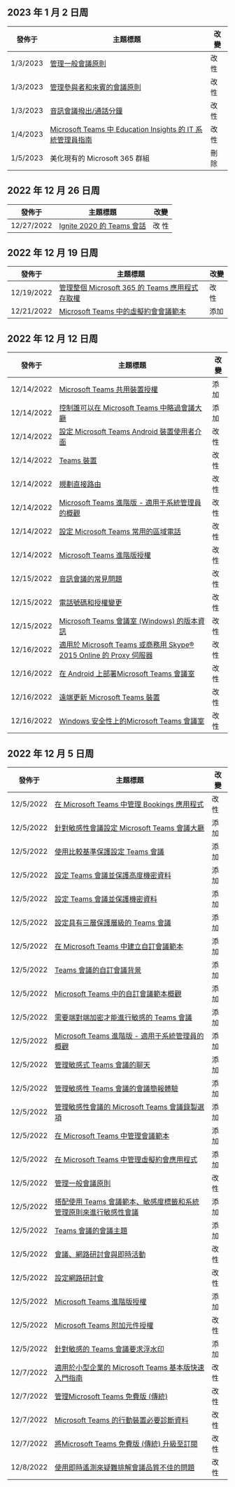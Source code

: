 <!-- This file is generated automatically each week. Changes made to this file will be overwritten.-->




## <a name="week-of-january-02-2023"></a>2023 年 1 月 2 日周


| 發佈于 |主題標題 | 改變 |
|------|------------|--------|
| 1/3/2023 | [管理一般會議原則](/MicrosoftTeams/meeting-policies-in-teams-general) | 改 性 |
| 1/3/2023 | [管理參與者和來賓的會議原則](/MicrosoftTeams/meeting-policies-participants-and-guests) | 改 性 |
| 1/3/2023 | [音訊會議撥出/通話分鐘](/MicrosoftTeams/audio-conferencing-subscription-dial-out) | 改 性 |
| 1/4/2023 | [Microsoft Teams 中 Education Insights 的 IT 系統管理員指南](/MicrosoftTeams/class-insights) | 改 性 |
| 1/5/2023 | 美化現有的 Microsoft 365 群組 | 刪除 |


## <a name="week-of-december-26-2022"></a>2022 年 12 月 26 日周


| 發佈于 |主題標題 | 改變 |
|------|------------|--------|
| 12/27/2022 | [Ignite 2020 的 Teams 會話](/MicrosoftTeams/ignite-2020-landing-page) | 改 性 |


## <a name="week-of-december-19-2022"></a>2022 年 12 月 19 日周


| 發佈于 |主題標題 | 改變 |
|------|------------|--------|
| 12/19/2022 | [管理整個 Microsoft 365 的 Teams 應用程式存取權](/MicrosoftTeams/manage-third-party-teams-apps) | 改 性 |
| 12/21/2022 | [Microsoft Teams 中的虛擬約會會議範本](/MicrosoftTeams/virtual-appointment-meeting-template) | 添加 |


## <a name="week-of-december-12-2022"></a>2022 年 12 月 12 日周


| 發佈于 |主題標題 | 改變 |
|------|------------|--------|
| 12/14/2022 | [Microsoft Teams 共用裝置授權](/MicrosoftTeams/teams-add-on-licensing/teams-shared-device-license) | 添加 |
| 12/14/2022 | [控制誰可以在 Microsoft Teams 中略過會議大廳](/MicrosoftTeams/who-can-bypass-meeting-lobby) | 添加 |
| 12/14/2022 | [設定 Microsoft Teams Android 裝置使用者介面](/MicrosoftTeams/devices/teams-android-devices-user-interface) | 改 性 |
| 12/14/2022 | [Teams 裝置](/MicrosoftTeams/devices/teams-ip-phones) | 改 性 |
| 12/14/2022 | [規劃直接路由](/MicrosoftTeams/direct-routing-plan) | 改 性 |
| 12/14/2022 | [Microsoft Teams 進階版 - 適用于系統管理員的概觀](/MicrosoftTeams/enhanced-teams-experience) | 改 性 |
| 12/14/2022 | [設定 Microsoft Teams 常用的區域電話](/MicrosoftTeams/set-up-common-area-phones) | 改 性 |
| 12/14/2022 | [Microsoft Teams 進階版授權](/MicrosoftTeams/teams-add-on-licensing/licensing-enhance-teams) | 改 性 |
| 12/15/2022 | [音訊會議的常見問題](/MicrosoftTeams/audio-conferencing-common-questions) | 改 性 |
| 12/15/2022 | [電話號碼和授權變更](/MicrosoftTeams/phone-numbers-licensing-changes) | 改 性 |
| 12/15/2022 | [Microsoft Teams 會議室 (Windows) 的版本資訊](/MicrosoftTeams/rooms/rooms-release-note) | 改 性 |
| 12/16/2022 | [適用於 Microsoft Teams 或商務用 Skype® 2015 Online 的 Proxy 伺服器](/MicrosoftTeams/proxy-servers-for-skype-for-business-online) | 改 性 |
| 12/16/2022 | [在 Android 上部署Microsoft Teams 會議室](/MicrosoftTeams/devices/collab-bar-deploy) | 改 性 |
| 12/16/2022 | [遠端更新 Microsoft Teams 裝置](/MicrosoftTeams/devices/remote-update) | 改 性 |
| 12/16/2022 | [Windows 安全性上的Microsoft Teams 會議室](/MicrosoftTeams/rooms/security-windows) | 改 性 |


## <a name="week-of-december-05-2022"></a>2022 年 12 月 5 日周


| 發佈于 |主題標題 | 改變 |
|------|------------|--------|
| 12/5/2022 | [在 Microsoft Teams 中管理 Bookings 應用程式](/MicrosoftTeams/bookings-app-admin) | 改 性 |
| 12/5/2022 | [針對敏感性會議設定 Microsoft Teams 會議大廳](/MicrosoftTeams/configure-lobby-sensitive-meetings) | 添加 |
| 12/5/2022 | [使用比較基準保護設定 Teams 會議](/MicrosoftTeams/configure-meetings-baseline-protection) | 添加 |
| 12/5/2022 | [設定 Teams 會議並保護高度機密資料](/MicrosoftTeams/configure-meetings-highly-sensitive-protection) | 添加 |
| 12/5/2022 | [設定 Teams 會議並保護機密資料](/MicrosoftTeams/configure-meetings-sensitive-protection) | 添加 |
| 12/5/2022 | [設定具有三層保護層級的 Teams 會議](/MicrosoftTeams/configure-meetings-three-tiers-protection) | 添加 |
| 12/5/2022 | [在 Microsoft Teams 中建立自訂會議範本](/MicrosoftTeams/create-custom-meeting-template) | 添加 |
| 12/5/2022 | [Teams 會議的自訂會議背景](/MicrosoftTeams/custom-meeting-backgrounds) | 添加 |
| 12/5/2022 | [Microsoft Teams 中的自訂會議範本概觀](/MicrosoftTeams/custom-meeting-templates-overview) | 添加 |
| 12/5/2022 | [需要端對端加密才能進行敏感的 Teams 會議](/MicrosoftTeams/end-to-end-encrypted-meetings) | 添加 |
| 12/5/2022 | [Microsoft Teams 進階版 - 適用于系統管理員的概觀](/MicrosoftTeams/enhanced-teams-experience) | 添加 |
| 12/5/2022 | [管理敏感式 Teams 會議的聊天](/MicrosoftTeams/manage-chat-sensitive-meetings) | 添加 |
| 12/5/2022 | [管理敏感性 Teams 會議的會議簡報體驗](/MicrosoftTeams/manage-meeting-presentation-experience) | 添加 |
| 12/5/2022 | [管理敏感性會議的 Microsoft Teams 會議錄製選項](/MicrosoftTeams/manage-meeting-recording-options) | 添加 |
| 12/5/2022 | [在 Microsoft Teams 中管理會議範本](/MicrosoftTeams/manage-meeting-templates) | 添加 |
| 12/5/2022 | [在 Microsoft Teams 中管理虛擬約會應用程式](/MicrosoftTeams/manage-virtual-appointments-app) | 添加 |
| 12/5/2022 | [管理一般會議原則](/MicrosoftTeams/meeting-policies-in-teams-general) | 改 性 |
| 12/5/2022 | [搭配使用 Teams 會議範本、敏感度標籤和系統管理原則來進行敏感性會議](/MicrosoftTeams/meeting-templates-sensitivity-labels-policies) | 添加 |
| 12/5/2022 | [Teams 會議的會議主題](/MicrosoftTeams/meeting-themes) | 添加 |
| 12/5/2022 | [會議、網路研討會與即時活動](/MicrosoftTeams/quick-start-meetings-live-events) | 改 性 |
| 12/5/2022 | [設定網路研討會](/MicrosoftTeams/set-up-webinars) | 改 性 |
| 12/5/2022 | [Microsoft Teams 進階版授權](/MicrosoftTeams/teams-add-on-licensing/licensing-enhance-teams) | 添加 |
| 12/5/2022 | [Microsoft Teams 附加元件授權](/MicrosoftTeams/teams-add-on-licensing/microsoft-teams-add-on-licensing) | 改 性 |
| 12/5/2022 | [針對敏感的 Teams 會議要求浮水印](/MicrosoftTeams/watermark-meeting-content-video) | 添加 |
| 12/7/2022 | [適用於小型企業的 Microsoft Teams 基本版快速入門指南](/MicrosoftTeams/get-started-with-teams-essentials) | 改 性 |
| 12/7/2022 | [管理Microsoft Teams 免費版 (傳統) ](/MicrosoftTeams/manage-freemium) | 改 性 |
| 12/7/2022 | [Microsoft Teams 的行動裝置必要診斷資料](/MicrosoftTeams/policy-control-diagnostic-data-mobile) | 改 性 |
| 12/7/2022 | [將Microsoft Teams 免費版 (傳統) 升級至訂閱](/MicrosoftTeams/upgrade-freemium) | 改 性 |
| 12/8/2022 | [使用即時遙測來疑難排解會議品質不佳的問題](/MicrosoftTeams/use-real-time-telemetry-to-troubleshoot-poor-meeting-quality) | 改 性 |
